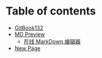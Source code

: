 # Table of contents

* [GitBook132](README.md)
* [MD Preview](md-preview/README.md)
  * [在线 MarkDown 编辑器](md-preview/zai-xian-markdown-bian-ji-qi.md)
* [New Page](new-page.md)
